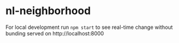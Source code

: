 # nl-neighborhood

For local development run ```npm start``` to see real-time change without bunding
served on http://localhost:8000